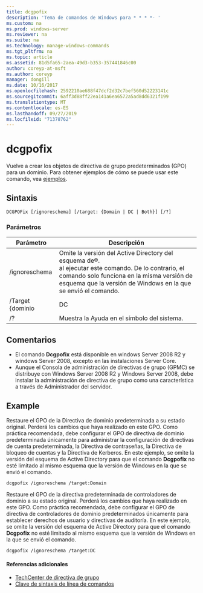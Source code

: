 ```yaml
---
title: dcgpofix
description: 'Tema de comandos de Windows para * * * *- '
ms.custom: na
ms.prod: windows-server
ms.reviewer: na
ms.suite: na
ms.technology: manage-windows-commands
ms.tgt_pltfrm: na
ms.topic: article
ms.assetid: 81d5fa65-2aea-49d3-b353-357441846c00
author: coreyp-at-msft
ms.author: coreyp
manager: dongill
ms.date: 10/16/2017
ms.openlocfilehash: 2592210ae688f47dcf2d32c7bef560d52223141c
ms.sourcegitcommit: 6aff3d88ff22ea141a6ea6572a5ad8dd6321f199
ms.translationtype: MT
ms.contentlocale: es-ES
ms.lasthandoff: 09/27/2019
ms.locfileid: "71378762"
---
```

# <a name="dcgpofix"></a>dcgpofix



Vuelve a crear los objetos de directiva de grupo predeterminados (GPO) para un dominio. Para obtener ejemplos de cómo se puede usar este comando, vea [ejemplos](#BKMK_Examples).

## <a name="syntax"></a>Sintaxis

```
DCGPOFix [/ignoreschema] [/target: {Domain | DC | Both}] [/?]
```

### <a name="parameters"></a>Parámetros

|    Parámetro    |                                                                                                 Descripción                                                                                                 |
|-----------------|-------------------------------------------------------------------------------------------------------------------------------------------------------------------------------------------------------------|
|  /ignoreschema  | Omite la versión del Active Directory del esquema de®.</br>al ejecutar este comando. De lo contrario, el comando solo funciona en la misma versión de esquema que la versión de Windows en la que se envió el comando. |
| /Target {dominio |                                                                                                     DC                                                                                                      |
|       /?        |                                                                                    Muestra la Ayuda en el símbolo del sistema.                                                                                     |

## <a name="remarks"></a>Comentarios

-   El comando **Dcgpofix** está disponible en windows Server 2008 R2 y windows Server 2008, excepto en las instalaciones Server Core.
-   Aunque el Consola de administración de directivas de grupo (GPMC) se distribuye con Windows Server 2008 R2 y Windows Server 2008, debe instalar la administración de directiva de grupo como una característica a través de Administrador del servidor.

## <a name="BKMK_Examples"></a>Example

Restaure el GPO de la Directiva de dominio predeterminada a su estado original. Perderá los cambios que haya realizado en este GPO. Como práctica recomendada, debe configurar el GPO de directiva de dominio predeterminada únicamente para administrar la configuración de directivas de cuenta predeterminada, la Directiva de contraseñas, la Directiva de bloqueo de cuentas y la Directiva de Kerberos. En este ejemplo, se omite la versión del esquema de Active Directory para que el comando **Dcgpofix** no esté limitado al mismo esquema que la versión de Windows en la que se envió el comando.
```
dcgpofix /ignoreschema /target:Domain
```
Restaure el GPO de la directiva predeterminada de controladores de dominio a su estado original. Perderá los cambios que haya realizado en este GPO. Como práctica recomendada, debe configurar el GPO de directiva de controladores de dominio predeterminados únicamente para establecer derechos de usuario y directivas de auditoría. En este ejemplo, se omite la versión del esquema de Active Directory para que el comando **Dcgpofix** no esté limitado al mismo esquema que la versión de Windows en la que se envió el comando.
```
dcgpofix /ignoreschema /target:DC
```

#### <a name="additional-references"></a>Referencias adicionales

-   [TechCenter de directiva de grupo](https://go.microsoft.com/fwlink/?LinkID=145531)
-   [Clave de sintaxis de línea de comandos](command-line-syntax-key.md)